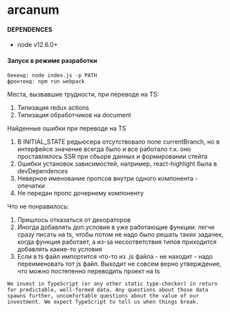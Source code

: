 # arcanum

#### DEPENDENCES
 - node v12.6.0+

#### Запуск в режиме разработки
```
бекенд: node index.js -p PATH
фронтенд: npm run webpack
```

Места, вызвавшие трудности, при переводе на TS:
1. Типизация redux actions
2. Типизация обработчиков на document

Найденные ошибки при переводе на TS
1.  В INITIAL_STATE редьюсера отсутствовало поле currentBranch, но в интерфейсе значение всегда
было и все работало т.к. оно проставлялось SSR при сбьоре данных и формировании стейта
2. Ошибки установок зависимостей, например, react-highlight была в devDependences
3. Неверное именование пропсов внутри одного компонента - опечатки
4. Не передан пропс дочернему компоненту

Что не понравилось:
1. Пришлось отказаться от декораторов
2. Иногда добавлять доп.условия в уже работающие функции: 
легче сразу писать на ts, чтобы потом не надо было решать таких задачек, когда функция работает,
а из-за несоответствия типов приходится добавлять какие-то условия
3. Если в ts файл импортится что-то из .js файла - не находит - надо переименовать тот js файл. Выходит не совсем верно утверждение,
что можно постепенно переводить проект на ts

``We invest in TypeScript (or any other static type-checker) in return for predictable,
well-formed data. Any questions about those data spawns further,
uncomfortable questions about the value of our investment.
We expect TypeScript to tell us when things break.``
